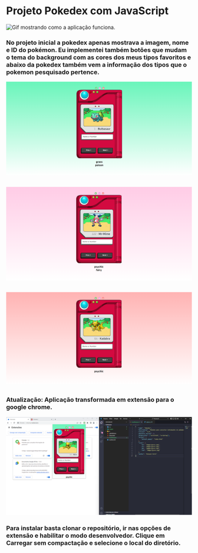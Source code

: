 # Projeto Pokedex com JavaScript



<img src="/images/pokedex.gif" alt="Gif mostrando como a aplicação funciona.">



### No projeto inicial a pokedex apenas mostrava a imagem, nome e ID do pokémon. Eu implementei também botões que mudam o tema do background com as cores dos meus tipos favoritos e abaixo da pokedex também vem a informação dos tipos que o pokemon pesquisado pertence.

<img src="/images/planta.png" alt="imagem da aplicação em tema grama">

##

<img src="/images/fada.png" alt="imagem da aplicação em tema fada">

##

<img src="/images/psiquico.png" alt="imagem da aplicação em tema psíquico">

##

### Atualização: Aplicação transformada em extensão para o google chrome.

<img src="/images/extension.png" alt="imagem com a extensão no google chrome">

### Para instalar basta clonar o repositório, ir nas opções de extensão e habilitar o modo desenvolvedor. Clique em Carregar sem compactação e selecione o local do diretório.